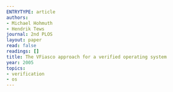 ```yaml
---
ENTRYTYPE: article
authors:
- Michael Hohmuth
- Hendrik Tews
journal: 2nd PLOS
layout: paper
read: false
readings: []
title: The VFiasco approach for a verified operating system
year: 2005
topics:
- verification
- os
---
```

